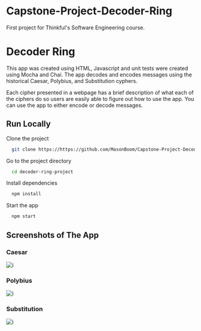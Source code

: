 # Capstone-Project-Decoder-Ring
First project for Thinkful's Software Engineering course.

# Decoder Ring

This app was created using HTML, Javascript and unit tests were created using Mocha and Chai. The app decodes and encodes messages using the historical Caesar, Polybius, and Substitution cyphers.

Each cipher presented in a webpage has a brief description of what each of the ciphers do so users are easily able to figure out how to use the app. You can use the app to either encode or decode messages.

## Run Locally

Clone the project

```bash
  git clone https://https://github.com/MasonBoom/Capstone-Project-Decoder-Ring/tree/main
```

Go to the project directory

```bash
  cd decoder-ring-project
```

Install dependencies

```bash
  npm install
```

Start the app

```bash
  npm start
```
## Screenshots of The App

### Caesar
![i](https://github.com/MasonBoom/Capstone-Project-Decoder-Ring/images/caesar.png)

### Polybius
![i](https://github.com/MasonBoom/Capstone-Project-Decoder-Ring/images/polybius.png)

### Substitution
![i](https://github.com/MasonBoom/Capstone-Project-Decoder-Ring/images/substitution.png)
